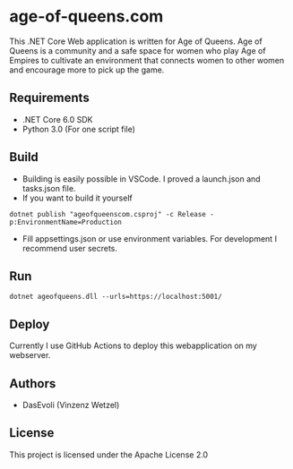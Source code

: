 # age-of-queens.com
This .NET Core Web application is written for Age of Queens. Age of Queens is a community and a safe space for women who play Age of Empires to cultivate an environment that connects women to other women and encourage more to pick up the game.

## Requirements
* .NET Core 6.0 SDK
* Python 3.0 (For one script file)

## Build
* Building is easily possible in VSCode. I proved a launch.json and tasks.json file.
* If you want to build it yourself
```
dotnet publish "ageofqueenscom.csproj" -c Release -p:EnvironmentName=Production
```
* Fill appsettings.json or use environment variables. For development I recommend user secrets.

## Run
```
dotnet ageofqueens.dll --urls=https://localhost:5001/
```

## Deploy
Currently I use GitHub Actions to deploy this webapplication on my webserver. 

## Authors
* DasEvoli (Vinzenz Wetzel)

## License
This project is licensed under the Apache License 2.0